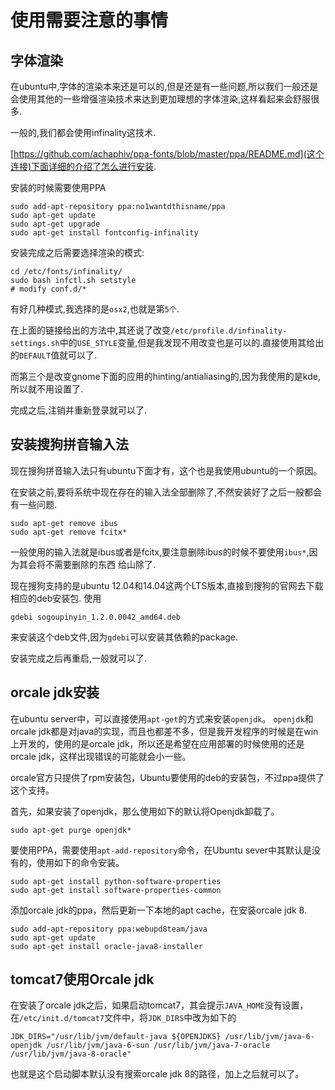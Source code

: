 使用需要注意的事情
====

## 字体渲染
在ubuntu中,字体的渲染本来还是可以的,但是还是有一些问题,所以我们一般还是会使用其他的一些增强渲染技术来达到更加理想的字体渲染,这样看起来会舒服很多.

一般的,我们都会使用infinality这技术.

[https://github.com/achaphiv/ppa-fonts/blob/master/ppa/README.md](这个连接)下面详细的介绍了怎么进行安装.

安装的时候需要使用PPA

	sudo add-apt-repository ppa:no1wantdthisname/ppa
	sudo apt-get update
	sudo apt-get upgrade
	sudo apt-get install fontconfig-infinality

安装完成之后需要选择渲染的模式:

	cd /etc/fonts/infinality/
	sudo bash infctl.sh setstyle
	# modify conf.d/*

有好几种模式,我选择的是`osx2`,也就是第`5个`.

在上面的链接给出的方法中,其还说了改变`/etc/profile.d/infinality-settings.sh`中的`USE_STYLE`变量,但是我发现不用改变也是可以的.直接使用其给出的`DEFAULT`值就可以了.

而第三个是改变gnome下面的应用的hinting/antialiasing的,因为我使用的是kde,所以就不用设置了.

完成之后,注销并重新登录就可以了.

## 安装搜狗拼音输入法
现在搜狗拼音输入法只有ubuntu下面才有，这个也是我使用ubuntu的一个原因。



在安装之前,要将系统中现在存在的输入法全部删除了,不然安装好了之后一般都会有一些问题.

	sudo apt-get remove ibus
	sudo apt-get remove fcitx*
一般使用的输入法就是ibus或者是fcitx,要注意删除ibus的时候不要使用`ibus*`,因为其会将不需要删除的东西
给山除了.

现在搜狗支持的是ubuntu 12.04和14.04这两个LTS版本,直接到搜狗的官网去下载相应的deb安装包.
使用
	
	gdebi sogoupinyin_1.2.0.0042_amd64.deb
	
来安装这个deb文件,因为`gdebi`可以安装其依赖的package.

安装完成之后再重启,一般就可以了.


## orcale jdk安装
在ubuntu server中，可以直接使用`apt-get`的方式来安装`openjdk`。
`openjdk`和orcale jdk都是对java的实现，而且也都差不多，但是我开发程序的时候是在win上开发的，使用的是orcale jdk，所以还是希望在应用部署的时候使用的还是orcale jdk，这样出现错误的可能就会小一些。

orcale官方只提供了rpm安装包，Ubuntu要使用的deb的安装包，不过ppa提供了这个支持。

首先，如果安装了openjdk，那么使用如下的默认将Openjdk卸载了。

	sudo apt-get purge openjdk*

要使用PPA，需要使用`apt-add-repository`命令，在Ubuntu sever中其默认是没有的，使用如下的命令安装。

	sudo apt-get install python-software-properties
	sudo apt-get install software-properties-common

添加orcale jdk的ppa，然后更新一下本地的apt cache，在安装orcale jdk 8.

	sudo add-apt-repository ppa:webupd8team/java
	sudo apt-get update
	sudo apt-get install oracle-java8-installer
	
## tomcat7使用Orcale jdk

在安装了orcale jdk之后，如果启动tomcat7，其会提示`JAVA_HOME`没有设置，在`/etc/init.d/tomcat7`文件中，将`JDK_DIRS`中改为如下的


	JDK_DIRS="/usr/lib/jvm/default-java ${OPENJDKS} /usr/lib/jvm/java-6-openjdk /usr/lib/jvm/java-6-sun /usr/lib/jvm/java-7-oracle /usr/lib/jvm/java-8-oracle"
	
也就是这个启动脚本默认没有搜索orcale jdk 8的路径，加上之后就可以了。
